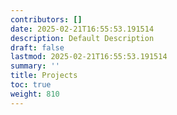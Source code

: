 ```yaml
---
contributors: []
date: 2025-02-21T16:55:53.191514
description: Default Description
draft: false
lastmod: 2025-02-21T16:55:53.191514
summary: ''
title: Projects
toc: true
weight: 810
---
```



